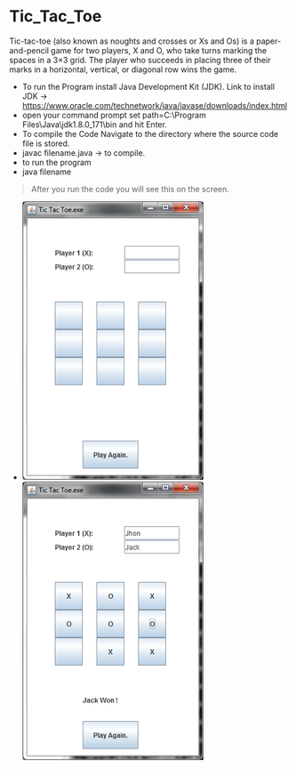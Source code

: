 # Tic_Tac_Toe
Tic-tac-toe (also known as noughts and crosses or Xs and Os) is a paper-and-pencil game for two players, X and O, who take turns marking the spaces in a 3×3 grid. The player who succeeds in placing three of their marks in a horizontal, vertical, or diagonal row wins the game.
* To run the Program install Java Development Kit (JDK).
Link to install JDK -> https://www.oracle.com/technetwork/java/javase/downloads/index.html
* open your command prompt
set path=C:\Program Files\Java\jdk1.8.0_171\bin and hit Enter.
* To compile the Code Navigate to the directory where the source code file is stored.
* javac filename.java -> to compile.
* to run the program 
* java filename
>After you run the code you will see this on the screen.
* ![](images/Example1.png)
![](images/Example.png)
